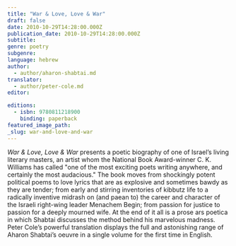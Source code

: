 ```yaml
---
title: "War & Love, Love & War"
draft: false
date: 2010-10-29T14:28:00.000Z
publication_date: 2010-10-29T14:28:00.000Z
subtitle:
genre: poetry
subgenre:
language: hebrew
author:
  - author/aharon-shabtai.md
translator:
  - author/peter-cole.md
editor:

editions:
  - isbn: 9780811218900
    binding: paperback
featured_image_path:
_slug: war-and-love-and-war
---
```


_War & Love, Love & War_ presents a poetic biography of one of Israel’s living literary masters, an artist whom the National Book Award-winner C. K. Williams has called "one of the most exciting poets writing anywhere, and certainly the most audacious." The book moves from shockingly potent political poems to love lyrics that are as explosive and sometimes bawdy as they are tender; from early and stirring inventories of kibbutz life to a radically inventive midrash on (and paean to) the career and character of the Israeli right-wing leader Menachem Begin; from passion for justice to passion for a deeply mourned wife. At the end of it all is a prose ars poetica in which Shabtai discusses the method behind his marvelous madness. Peter Cole’s powerful translation displays the full and astonishing range of Aharon Shabtai’s oeuvre in a single volume for the first time in English.

